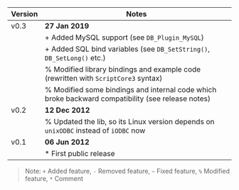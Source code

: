  Version | Notes
-------- | -----------
| v0.3   | **27 Jan 2019**
|        | + Added MySQL support (see `DB_Plugin_MySQL`)
|        | + Added SQL bind variables (see `DB_SetString()`, `DB_SetLong()` etc.)
|        | % Modified library bindings and example code (rewritten with `ScriptCore3` syntax)
|        | % Modified some bindings and internal code which broke backward compatibility (see release notes)
| v0.2   | **12 Dec 2012**
|        | % Updated the lib, so its Linux version depends on `unixODBC` instead of `iODBC` now
| v0.1   | **06 Jun 2012**
|        | * First public release

> Note: `+` Added feature, `-` Removed feature, `~` Fixed feature, `%` Modified feature, `*` Comment
